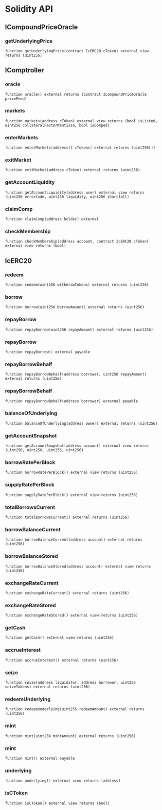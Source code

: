 # Solidity API

## ICompoundPriceOracle

### getUnderlyingPrice

```solidity
function getUnderlyingPrice(contract IcERC20 cToken) external view returns (uint256)
```

## IComptroller

### oracle

```solidity
function oracle() external returns (contract ICompoundPriceOracle priceFeed)
```

### markets

```solidity
function markets(address cToken) external view returns (bool isListed, uint256 collateralFactorMantissa, bool isComped)
```

### enterMarkets

```solidity
function enterMarkets(address[] cTokens) external returns (uint256[])
```

### exitMarket

```solidity
function exitMarket(address cToken) external returns (uint256)
```

### getAccountLiquidity

```solidity
function getAccountLiquidity(address user) external view returns (uint256 errorCode, uint256 liquidity, uint256 shortfall)
```

### claimComp

```solidity
function claimComp(address holder) external
```

### checkMembership

```solidity
function checkMembership(address account, contract IcERC20 cToken) external view returns (bool)
```

## IcERC20

### redeem

```solidity
function redeem(uint256 withdrawTokens) external returns (uint256)
```

### borrow

```solidity
function borrow(uint256 borrowAmount) external returns (uint256)
```

### repayBorrow

```solidity
function repayBorrow(uint256 repayAmount) external returns (uint256)
```

### repayBorrow

```solidity
function repayBorrow() external payable
```

### repayBorrowBehalf

```solidity
function repayBorrowBehalf(address borrower, uint256 repayAmount) external returns (uint256)
```

### repayBorrowBehalf

```solidity
function repayBorrowBehalf(address borrower) external payable
```

### balanceOfUnderlying

```solidity
function balanceOfUnderlying(address owner) external returns (uint256)
```

### getAccountSnapshot

```solidity
function getAccountSnapshot(address account) external view returns (uint256, uint256, uint256, uint256)
```

### borrowRatePerBlock

```solidity
function borrowRatePerBlock() external view returns (uint256)
```

### supplyRatePerBlock

```solidity
function supplyRatePerBlock() external view returns (uint256)
```

### totalBorrowsCurrent

```solidity
function totalBorrowsCurrent() external returns (uint256)
```

### borrowBalanceCurrent

```solidity
function borrowBalanceCurrent(address account) external returns (uint256)
```

### borrowBalanceStored

```solidity
function borrowBalanceStored(address account) external view returns (uint256)
```

### exchangeRateCurrent

```solidity
function exchangeRateCurrent() external returns (uint256)
```

### exchangeRateStored

```solidity
function exchangeRateStored() external view returns (uint256)
```

### getCash

```solidity
function getCash() external view returns (uint256)
```

### accrueInterest

```solidity
function accrueInterest() external returns (uint256)
```

### seize

```solidity
function seize(address liquidator, address borrower, uint256 seizeTokens) external returns (uint256)
```

### redeemUnderlying

```solidity
function redeemUnderlying(uint256 redeemAmount) external returns (uint256)
```

### mint

```solidity
function mint(uint256 mintAmount) external returns (uint256)
```

### mint

```solidity
function mint() external payable
```

### underlying

```solidity
function underlying() external view returns (address)
```

### isCToken

```solidity
function isCToken() external view returns (bool)
```

